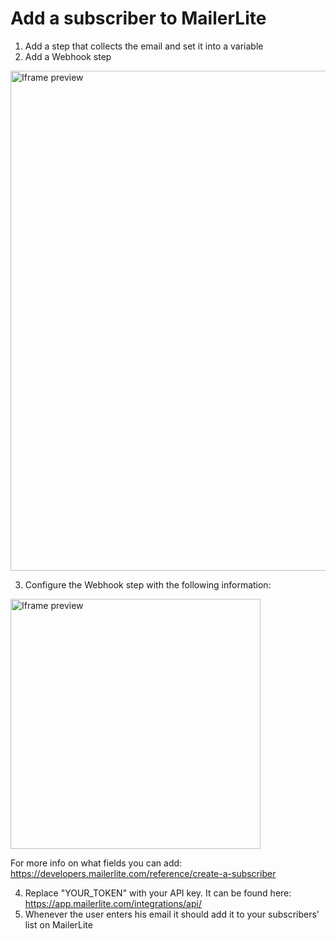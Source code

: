 # Add a subscriber to MailerLite

1. Add a step that collects the email and set it into a variable
2. Add a Webhook step

<img src="/img/guides/mailer-lite/1.webp" width="800" alt="Iframe preview"/>

3. Configure the Webhook step with the following information:

  <img src="/img/guides/mailer-lite/2.webp" width="400" alt="Iframe preview"/>
  
  For more info on what fields you can add: https://developers.mailerlite.com/reference/create-a-subscriber

4. Replace "YOUR_TOKEN" with your API key. It can be found here: https://app.mailerlite.com/integrations/api/
5. Whenever the user enters his email it should add it to your subscribers' list on MailerLite
